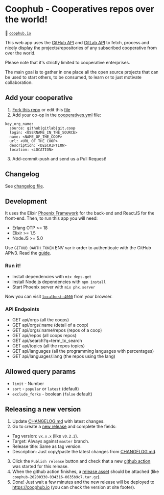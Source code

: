 # Coophub - Cooperatives repos over the world!

:link: [`coophub.io`](http://coophub.io)

This web app uses the [GitHub API](https://developer.github.com/v3/) and [GitLab API](https://docs.gitlab.com/ee/api/README.html) to fetch, process and nicely display the projects/repositories of any subscribed cooperative from over the world.

Please note that it's strictly limited to cooperative enterprises.

The main goal is to gather in one place all the open source projects that can be used to start others, to be consumed, to learn or to just motivate collaboration.

## Add your cooperative
1. [Fork this repo](https://github.com/fiqus/coophub/fork) or edit this [file](https://github.com/fiqus/coophub/edit/master/cooperatives.yml)
2. Add your co-op in the [cooperatives.yml](https://github.com/fiqus/coophub/blob/master/cooperatives.yml) file:
```
key_org_name:
  source: github|gitlab|git.coop
  login: <USERNAME_IN_THE_SOURCE>
  name: <NAME_OF_THE_COOP>
  url: <URL_OF_THE_COOP>
  description: <DESCRIPTION>
  location: <LOCATION>
```
3. Add-commit-push and send us a Pull Request!

## Changelog
See [changelog file](CHANGELOG.md).

## Development
It uses the Elixir [Phoenix Framework](https://phoenixframework.org/) for the back-end and ReactJS for the front-end.
Then, to run this app you will need:
- Erlang OTP >= 18
- Elixir >= 1.5
- NodeJS >= 5.0

Use `GITHUB_OAUTH_TOKEN` ENV var ir order to authenticate with the GitHub APIv3. Read the [guide](https://developer.github.com/v3/guides/getting-started/#oauth).

### Run it!
- Install dependencies with `mix deps.get`
- Install Node.js dependencies with `npm install`
- Start Phoenix server with `mix phx.server`

Now you can visit [`localhost:4000`](http://localhost:4000) from your browser.

### API Endpoints
- GET api/orgs (all the coops)
- GET api/orgs/:name (detail of a coop)
- GET api/orgs/:name/repos (repos of a coop)
- GET api/repos (all coops repos)
- GET api/search?q=term_to_search
- GET api/topics (all the repos topics)
- GET api/languages (all the programming languages with percentages)
- GET api/languages/:lang (the repos using the lang)

## Allowed query params
- `limit` - Number
- `sort` - `popular` or `latest` (default)
- `exclude_forks` - boolean (`false` default)

## Releasing a new version
1. Update [CHANGELOG.md](https://github.com/fiqus/coophub/blob/master/CHANGELOG.md) with latest changes.
2. Go to create a [new release](https://github.com/fiqus/coophub/releases/new) and complete the fields:
  - Tag version: `vx.x.x` (like `v0.2.2`).
  - Target: Always against `master` branch.
  - Release title: Same as tag version.
  - Description: Just copy/paste the latest changes from [CHANGELOG.md](https://github.com/fiqus/coophub/blob/master/CHANGELOG.md).
3. Click the `Publish release` button and check that a new [github action](https://github.com/fiqus/coophub/actions?query=workflow%3A%22CI+-+Build+release+asset%22) was started for this release.
4. When the github action finishes, a [release asset](https://github.com/fiqus/coophub/releases/latest) should be attached (like `coophub-20200330-034316-0635b9c7.tar.gz`).
5. Done! Just wait a few minutes and the new release will be deployed to https://coophub.io (you can check the version at site footer).